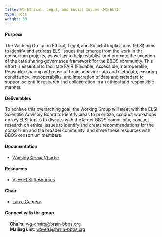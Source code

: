 ```yaml
---
title: WG-Ethical, Legal, and Social Issues (WG-ELSI)
type: docs
weight: 30
---
```


#### Purpose

The Working Group on Ethical, Legal, and Societal Implications (ELSI) aims to identify and address ELSI issues that emerge from the work in the consortium projects, as well as to help establish and promote the adoption of the data sharing governance framework for the BBQS community. This effort is essential to facilitate FAIR (Findable, Accessible, Interoperable, Reusable) sharing and reuse of brain behavior data and metadata, ensuring consistency, interoperability, and integration of data and metadata to support scientific research and collaboration in an ethical and responsible manner.


#### Deliverables

To achieve this overarching goal, the Working Group will meet with the ELSI Scientific Advisory Board to identify areas to prioritize, conduct workshops on key ELSI topics to discuss with the larger BBQS community, conduct research on ethical issues to identify and create recommendations for the consortium and the broader community, and share these resources with BBQS consortium members. 

#### Documentation
- [Working Group Charter](https://docs.google.com/document/d/1GnGAAeUUrkO5dvk_P3zXjjF0HiiIBGyy/edit?usp=sharing&ouid=117099683135763927535&rtpof=true&sd=true)

#### Resources
  * [View ELSI Resources](/resources?search=WG-ELSI)

#### Chair
- [Laura Cabrera](https://rockethics.psu.edu/people/laura-cabrera/)

#### Connect with the group
&nbsp;&nbsp;&nbsp;&nbsp;**Chairs**: wg-chairs@brain-bbqs.org\
&nbsp;&nbsp;&nbsp;&nbsp;**Mailing List**: wg-elsi@brain-bbqs.org